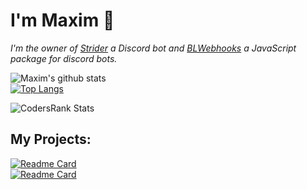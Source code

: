 # I'm Maxim 👋

*I'm the owner of <a href="https://top.gg/bot/765088908773818378">Strider</a> a Discord bot and <a href="https://www.npmjs.com/package/blwebhooks">BLWebhooks</a> a JavaScript package for discord bots.*

![Maxim's github stats](https://github-readme-stats.vercel.app/api?username=MaximKing1&count_private=true&show_icons=true&theme=react)<br>
[![Top Langs](https://github-readme-stats.vercel.app/api/top-langs/?username=MaximKing1&layout=compact&theme=react&count_private=true)](https://github.com/anuraghazra/github-readme-stats)

![CodersRank Stats](https://cr-ss-service.azurewebsites.net/api/ScreenShot?widget=summary&username=maximking1&badges=3&show-avatar=true&style=--header-bg-color:%23000;--border-radius:5px)

## My Projects:
[![Readme Card](https://github-readme-stats.vercel.app/api/pin/?username=maximking1&repo=BLWebhooks&theme=react)](https://github.com/MaximKing1/BLWebhooks)<br>
[![Readme Card](https://github-readme-stats.vercel.app/api/pin/?username=maximking1&repo=Hacking-Stuff&theme=react)](https://maximking1.github.io/Hacking-Stuff/)<br>
